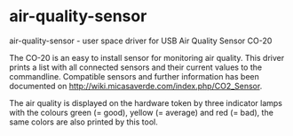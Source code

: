 air-quality-sensor
==================

air-quality-sensor - user space driver for USB Air Quality Sensor CO-20

The CO-20 is an easy to install sensor for monitoring air quality. This
driver prints a list with all connected sensors and their current values
to the commandline. Compatible sensors and further information has been
documented on <http://wiki.micasaverde.com/index.php/CO2_Sensor>.

The air quality is displayed on the hardware token by three indicator
lamps with the colours green (= good), yellow (= average) and red (=
bad), the same colors are also printed by this tool.
